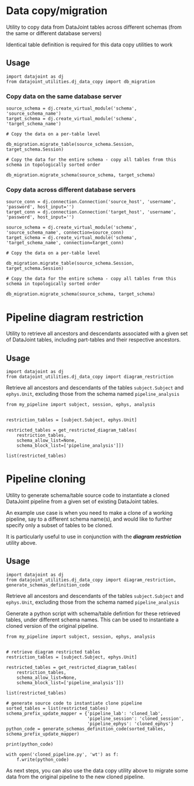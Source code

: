 # Data copy/migration
Utility to copy data from DataJoint tables across different schemas (from the same or different database servers)

Identical table definition is required for this data copy utilities to work

## Usage

```
import datajoint as dj
from datajoint_utilities.dj_data_copy import db_migration
```

### Copy data on the same database server

```
source_schema = dj.create_virtual_module('schema', 'source_schema_name')
target_schema = dj.create_virtual_module('schema', 'target_schema_name')

# Copy the data on a per-table level

db_migration.migrate_table(source_schema.Session, target_schema.Session)

# Copy the data for the entire schema - copy all tables from this schema in topologically sorted order

db_migration.migrate_schema(source_schema, target_schema)

```

### Copy data across different database servers

```
source_conn = dj.connection.Connection('source_host', 'username', 'password', host_input='')
target_conn = dj.connection.Connection('target_host', 'username', 'password', host_input='')

source_schema = dj.create_virtual_module('schema', 'source_schema_name', connection=source_conn)
target_schema = dj.create_virtual_module('schema', 'target_schema_name', connection=target_conn)

# Copy the data on a per-table level

db_migration.migrate_table(source_schema.Session, target_schema.Session)

# Copy the data for the entire schema - copy all tables from this schema in topologically sorted order

db_migration.migrate_schema(source_schema, target_schema)
```

# Pipeline diagram restriction

Utility to retrieve all ancestors and descendants associated with a given set of DataJoint tables, including part-tables and their respective ancestors.

## Usage

```
import datajoint as dj
from datajoint_utilities.dj_data_copy import diagram_restriction
```

Retrieve all ancestors and descendants of the tables `subject.Subject` and `ephys.Unit`, excluding those from the schema named `pipeline_analysis`

```
from my_pipeline import subject, session, ephys, analysis


restriction_tables = [subject.Subject, ephys.Unit]

restricted_tables = get_restricted_diagram_tables(
    restriction_tables,
    schema_allow_list=None,
    schema_block_list=['pipeline_analysis']])

list(restricted_tables)
```


# Pipeline cloning

Utility to generate schema/table source code to instantiate a cloned DataJoint pipeline from a given set of existing DataJoint tables. 

An example use case is when you need to make a clone of a working pipeline, say to a different schema name(s), and would like to further specify only a subset of tables to be cloned.

It is particularly useful to use in conjunction with the ***diagram restriction*** utility above.


## Usage

```
import datajoint as dj
from datajoint_utilities.dj_data_copy import diagram_restriction, generate_schemas_definition_code
```

Retrieve all ancestors and descendants of the tables `subject.Subject` and `ephys.Unit`, excluding those from the schema named `pipeline_analysis`

Generate a python script with schema/table defintion for these retrieved tables, under different schema names. This can be used to instantiate a cloned version of the original pipeline.

```
from my_pipeline import subject, session, ephys, analysis


# retrieve diagram restricted tables
restriction_tables = [subject.Subject, ephys.Unit]

restricted_tables = get_restricted_diagram_tables(
    restriction_tables,
    schema_allow_list=None,
    schema_block_list=['pipeline_analysis']])

list(restricted_tables)

# generate source code to instantiate clone pipeline
sorted_tables = list(restricted_tables)
schema_prefix_update_mapper = {'pipeline_lab': 'cloned_lab',
                               'pipeline_session': 'cloned_session',
                               'pipeline_ephys': 'cloned_ephys'}
python_code = generate_schemas_definition_code(sorted_tables, schema_prefix_update_mapper)

print(python_code)

with open('cloned_pipeline.py', 'wt') as f:
    f.write(python_code)

```

As next steps, you can also use the data copy utility above to migrate some data from the original pipeline to the new cloned pipeline.